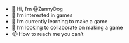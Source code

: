 - 👋 Hi, I’m @ZannyDog
- 👀 I’m interested in games
- 🌱 I’m currently learning to make a game
- 💞️ I’m looking to collaborate on making a game
- 📫 How to reach me you can't

<!---
ZannyDog/ZannyDog is a ✨ special ✨ repository because its `README.md` (this file) appears on your GitHub profile.
You can click the Preview link to take a look at your changes.
--->
